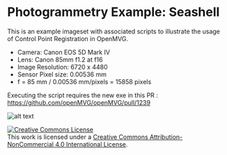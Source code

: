 # Photogrammetry Example: Seashell

This is an example imageset with associated scripts to illustrate the usage of Control Point Registration in OpenMVG.

* Camera: Canon EOS 5D Mark IV
* Lens: Canon 85mm f1.2 at f16
* Image Resolution: 6720 x 4480
* Sensor Pixel size: 0.00536 mm
* f = 85 mm / 0.00536 mm/pixels = 15858 pixels

Executing the script requires the new exe in this PR : https://github.com/openMVG/openMVG/pull/1239

![alt text](https://github.com/edanvoye/photogrammetry_example_seashell/raw/master/jpg/M97A2474.JPG)


<a rel="license" href="http://creativecommons.org/licenses/by-nc/4.0/"><img alt="Creative Commons License" style="border-width:0" src="https://i.creativecommons.org/l/by-nc/4.0/88x31.png" /></a><br />This work is licensed under a <a rel="license" href="http://creativecommons.org/licenses/by-nc/4.0/">Creative Commons Attribution-NonCommercial 4.0 International License</a>.
